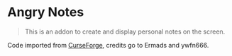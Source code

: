 # Angry Notes

> This is an addon to create and display personal notes on the screen.

Code imported from [CurseForge](https://www.curseforge.com/wow/addons/angry-notes), credits go to Ermads and ywfn666.
